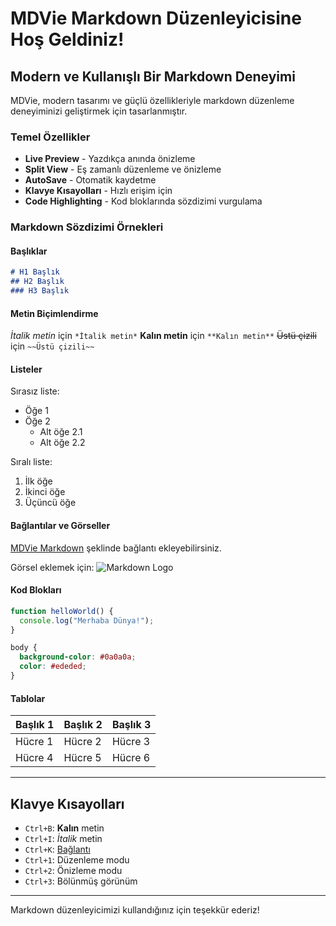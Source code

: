 # MDVie Markdown Düzenleyicisine Hoş Geldiniz!

## Modern ve Kullanışlı Bir Markdown Deneyimi

MDVie, modern tasarımı ve güçlü özellikleriyle markdown düzenleme deneyiminizi geliştirmek için tasarlanmıştır.

### Temel Özellikler

- **Live Preview** - Yazdıkça anında önizleme
- **Split View** - Eş zamanlı düzenleme ve önizleme
- **AutoSave** - Otomatik kaydetme
- **Klavye Kısayolları** - Hızlı erişim için
- **Code Highlighting** - Kod bloklarında sözdizimi vurgulama

### Markdown Sözdizimi Örnekleri

#### Başlıklar

```markdown
# H1 Başlık
## H2 Başlık
### H3 Başlık
```

#### Metin Biçimlendirme

*İtalik metin* için `*İtalik metin*`
**Kalın metin** için `**Kalın metin**`
~~Üstü çizili~~ için `~~Üstü çizili~~`

#### Listeler

Sırasız liste:
- Öğe 1
- Öğe 2
  - Alt öğe 2.1
  - Alt öğe 2.2

Sıralı liste:
1. İlk öğe
2. İkinci öğe
3. Üçüncü öğe

#### Bağlantılar ve Görseller

[MDVie Markdown](https://github.com) şeklinde bağlantı ekleyebilirsiniz.

Görsel eklemek için: 
![Markdown Logo](https://markdown-here.com/img/icon256.png)

#### Kod Blokları

```javascript
function helloWorld() {
  console.log("Merhaba Dünya!");
}
```

```css
body {
  background-color: #0a0a0a;
  color: #ededed;
}
```

#### Tablolar

| Başlık 1 | Başlık 2 | Başlık 3 |
|----------|----------|----------|
| Hücre 1  | Hücre 2  | Hücre 3  |
| Hücre 4  | Hücre 5  | Hücre 6  |

---

## Klavye Kısayolları

- `Ctrl+B`: **Kalın** metin
- `Ctrl+I`: *İtalik* metin
- `Ctrl+K`: [Bağlantı](url)
- `Ctrl+1`: Düzenleme modu
- `Ctrl+2`: Önizleme modu
- `Ctrl+3`: Bölünmüş görünüm

---

Markdown düzenleyicimizi kullandığınız için teşekkür ederiz! 